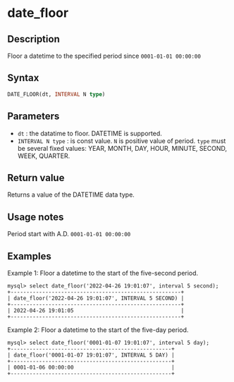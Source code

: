 # date_floor

## Description

Floor a datetime to the specified period since `0001-01-01 00:00:00`

## Syntax

```sql
DATE_FLOOR(dt, INTERVAL N type)
```

## Parameters

- `dt` : the datatime to floor. DATETIME is supported.
- `INTERVAL N type` : is const value. `N` is positive value of period. `type` must be several fixed values: YEAR, MONTH, DAY, HOUR, MINUTE, SECOND, WEEK, QUARTER.

## Return value

Returns a value of the DATETIME data type.

## Usage notes

Period start with A.D. `0001-01-01 00:00:00`

## Examples

Example 1: Floor a datetime to the start of the five-second period.

```Plain%20Text
mysql> select date_floor('2022-04-26 19:01:07', interval 5 second);
+------------------------------------------------------+
| date_floor('2022-04-26 19:01:07', INTERVAL 5 SECOND) |
+------------------------------------------------------+
| 2022-04-26 19:01:05                                  |
+------------------------------------------------------+                                                    
```

Example 2: Floor a datetime to the start of the five-day period.

```Plain%20Text
mysql> select date_floor('0001-01-07 19:01:07', interval 5 day);
+---------------------------------------------------+
| date_floor('0001-01-07 19:01:07', INTERVAL 5 DAY) |
+---------------------------------------------------+
| 0001-01-06 00:00:00                               |
+---------------------------------------------------+
```
